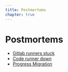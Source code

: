 ```yaml
---
title: Postmortems
chapter: true
---
```


# Postmortems

- [Gitlab runners stuck](gitlab-runners-stuck/)
- [Code runner down](runner-machine-down-20180305/)
- [Progress Migration](progress-migration-20180419)
